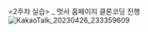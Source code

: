 <2주차 실습> _ 멋사 홈페이지 클론코딩 진행
![KakaoTalk_20230426_233359609](https://user-images.githubusercontent.com/110219986/234611154-5d1390a6-407c-44d2-a1c3-6edf359b81e5.png)
